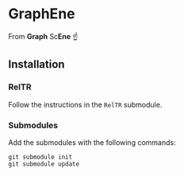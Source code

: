 # GraphEne
From **Graph** Sc**Ene** ☝️

## Installation

### RelTR

Follow the instructions in the `RelTR` submodule.

### Submodules

Add the submodules with the following commands: 

```
git submodule init
git submodule update
```
